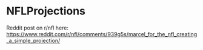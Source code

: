 # NFLProjections

Reddit post on r/nfl here: https://www.reddit.com/r/nfl/comments/939g5s/marcel_for_the_nfl_creating_a_simple_projection/
